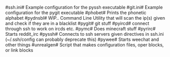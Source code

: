 #ssh.ini#
	Example configuration for the pyssh executable
#git.ini#
	Example configuration for the pygit executable
#phobet#
	Prints the phonetic alphabet
#pydnsbl#
	WIP.. Command Line Utility that will scan the ip(s) given and check if they are in a blacklist
#pygit#
	git stuff
#pyircd#
	connect through ssh to work on ircds etc.
#pymc#
	Does minecraft stuff
#pyrirc#
	Starts reddit_irc
#pyssh#
	Connects to ssh servers given directives in ssh.ini (~/.ssh/config can probably deprecate this)
#pywee#
	Starts weechat and other things
#unrealgen#
	Script that makes configuration files, oper blocks, or link blocks